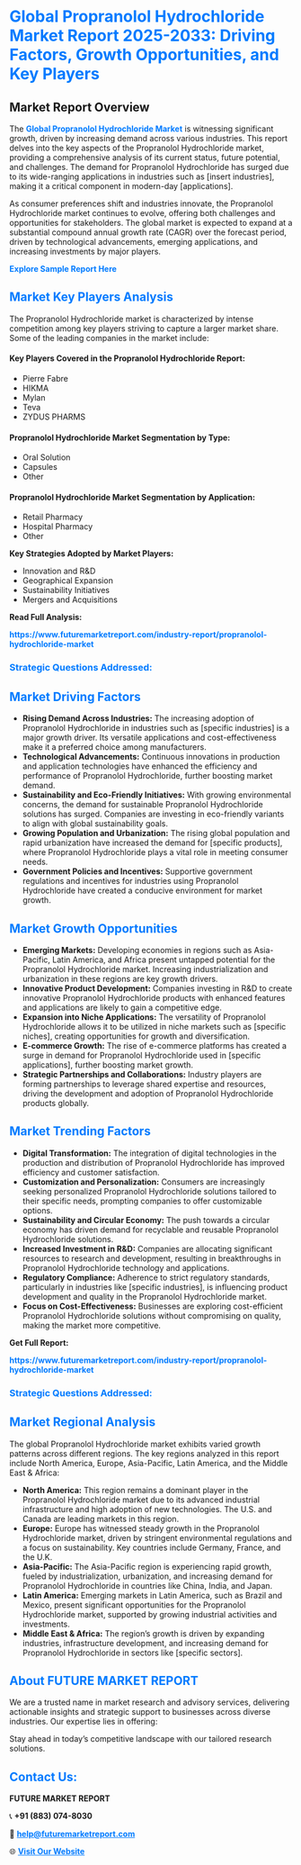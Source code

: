 <h1 style="color: #007BFF;">Global Propranolol Hydrochloride Market Report 2025-2033: Driving Factors, Growth Opportunities, and Key Players</h1>

<section id="overview">
<h2>Market Report Overview</h2>
<p>The <a href="https://www.futuremarketreport.com/industry-report/propranolol-hydrochloride-market" style="color: #007BFF; text-decoration: none;"><strong>Global Propranolol Hydrochloride Market</strong></a> is witnessing significant growth, driven by increasing demand across various industries. This report delves into the key aspects of the Propranolol Hydrochloride market, providing a comprehensive analysis of its current status, future potential, and challenges. The demand for Propranolol Hydrochloride has surged due to its wide-ranging applications in industries such as [insert industries], making it a critical component in modern-day [applications].</p>
<p>As consumer preferences shift and industries innovate, the Propranolol Hydrochloride market continues to evolve, offering both challenges and opportunities for stakeholders. The global market is expected to expand at a substantial compound annual growth rate (CAGR) over the forecast period, driven by technological advancements, emerging applications, and increasing investments by major players.</p>
</section>

<section id="overview">
<p><a href="https://www.futuremarketreport.com/request-sample/reportId=59122" style="color: #007BFF; text-decoration: none;"><strong>Explore Sample Report Here</strong></a></p>
</section>

<section id="key-players">
<h2 style="color: #007BFF;">Market Key Players Analysis</h2>
<p>The Propranolol Hydrochloride market is characterized by intense competition among key players striving to capture a larger market share. Some of the leading companies in the market include:</p>
<h4>Key Players Covered in the Propranolol Hydrochloride Report:</h4>
<ul><li>Pierre Fabre</li><li>HIKMA</li><li>Mylan</li><li>Teva</li><li>ZYDUS PHARMS</li></ul>
<h4>Propranolol Hydrochloride Market Segmentation by Type:</h4>
<ul><li>Oral Solution</li><li>Capsules</li><li>Other</li></ul>

<h4>Propranolol Hydrochloride Market Segmentation by Application:</h4>
<ul><li>Retail Pharmacy</li><li>Hospital Pharmacy</li><li>Other</li></ul>
<p><strong>Key Strategies Adopted by Market Players:</strong></p>
<ul>
<li>Innovation and R&D</li>
<li>Geographical Expansion</li>
<li>Sustainability Initiatives</li>
<li>Mergers and Acquisitions</li>
</ul>
</section>

<section>
<p><strong>Read Full Analysis: </strong></p><a href="https://www.futuremarketreport.com/industry-report/propranolol-hydrochloride-market" style="color: #007BFF; text-decoration: none;"><strong>https://www.futuremarketreport.com/industry-report/propranolol-hydrochloride-market</strong></a>
<h3 style="color: #007BFF;">Strategic Questions Addressed:</h3>
</section>

<section id="driving-factors">
<h2 style="color: #007BFF;">Market Driving Factors</h2>
<ul>
<li><strong>Rising Demand Across Industries:</strong> The increasing adoption of Propranolol Hydrochloride in industries such as [specific industries] is a major growth driver. Its versatile applications and cost-effectiveness make it a preferred choice among manufacturers.</li>
<li><strong>Technological Advancements:</strong> Continuous innovations in production and application technologies have enhanced the efficiency and performance of Propranolol Hydrochloride, further boosting market demand.</li>
<li><strong>Sustainability and Eco-Friendly Initiatives:</strong> With growing environmental concerns, the demand for sustainable Propranolol Hydrochloride solutions has surged. Companies are investing in eco-friendly variants to align with global sustainability goals.</li>
<li><strong>Growing Population and Urbanization:</strong> The rising global population and rapid urbanization have increased the demand for [specific products], where Propranolol Hydrochloride plays a vital role in meeting consumer needs.</li>
<li><strong>Government Policies and Incentives:</strong> Supportive government regulations and incentives for industries using Propranolol Hydrochloride have created a conducive environment for market growth.</li>
</ul>
</section>

<section id="growth-opportunities">
<h2 style="color: #007BFF;">Market Growth Opportunities</h2>
<ul>
<li><strong>Emerging Markets:</strong> Developing economies in regions such as Asia-Pacific, Latin America, and Africa present untapped potential for the Propranolol Hydrochloride market. Increasing industrialization and urbanization in these regions are key growth drivers.</li>
<li><strong>Innovative Product Development:</strong> Companies investing in R&D to create innovative Propranolol Hydrochloride products with enhanced features and applications are likely to gain a competitive edge.</li>
<li><strong>Expansion into Niche Applications:</strong> The versatility of Propranolol Hydrochloride allows it to be utilized in niche markets such as [specific niches], creating opportunities for growth and diversification.</li>
<li><strong>E-commerce Growth:</strong> The rise of e-commerce platforms has created a surge in demand for Propranolol Hydrochloride used in [specific applications], further boosting market growth.</li>
<li><strong>Strategic Partnerships and Collaborations:</strong> Industry players are forming partnerships to leverage shared expertise and resources, driving the development and adoption of Propranolol Hydrochloride products globally.</li>
</ul>
</section>

<section id="trending-factors">
<h2 style="color: #007BFF;">Market Trending Factors</h2>
<ul>
<li><strong>Digital Transformation:</strong> The integration of digital technologies in the production and distribution of Propranolol Hydrochloride has improved efficiency and customer satisfaction.</li>
<li><strong>Customization and Personalization:</strong> Consumers are increasingly seeking personalized Propranolol Hydrochloride solutions tailored to their specific needs, prompting companies to offer customizable options.</li>
<li><strong>Sustainability and Circular Economy:</strong> The push towards a circular economy has driven demand for recyclable and reusable Propranolol Hydrochloride solutions.</li>
<li><strong>Increased Investment in R&D:</strong> Companies are allocating significant resources to research and development, resulting in breakthroughs in Propranolol Hydrochloride technology and applications.</li>
<li><strong>Regulatory Compliance:</strong> Adherence to strict regulatory standards, particularly in industries like [specific industries], is influencing product development and quality in the Propranolol Hydrochloride market.</li>
<li><strong>Focus on Cost-Effectiveness:</strong> Businesses are exploring cost-efficient Propranolol Hydrochloride solutions without compromising on quality, making the market more competitive.</li>
</ul>
</section>

<section>
<p><strong>Get Full Report: </strong></p><a href="https://www.futuremarketreport.com/industry-report/propranolol-hydrochloride-market" style="color: #007BFF; text-decoration: none;"><strong>https://www.futuremarketreport.com/industry-report/propranolol-hydrochloride-market</strong></a>
<h3 style="color: #007BFF;">Strategic Questions Addressed:</h3>
</section>


<section id="regional-analysis">
<h2 style="color: #007BFF;">Market Regional Analysis</h2>
<p>The global Propranolol Hydrochloride market exhibits varied growth patterns across different regions. The key regions analyzed in this report include North America, Europe, Asia-Pacific, Latin America, and the Middle East & Africa:</p>
<ul>
<li><strong>North America:</strong> This region remains a dominant player in the Propranolol Hydrochloride market due to its advanced industrial infrastructure and high adoption of new technologies. The U.S. and Canada are leading markets in this region.</li>
<li><strong>Europe:</strong> Europe has witnessed steady growth in the Propranolol Hydrochloride market, driven by stringent environmental regulations and a focus on sustainability. Key countries include Germany, France, and the U.K.</li>
<li><strong>Asia-Pacific:</strong> The Asia-Pacific region is experiencing rapid growth, fueled by industrialization, urbanization, and increasing demand for Propranolol Hydrochloride in countries like China, India, and Japan.</li>
<li><strong>Latin America:</strong> Emerging markets in Latin America, such as Brazil and Mexico, present significant opportunities for the Propranolol Hydrochloride market, supported by growing industrial activities and investments.</li>
<li><strong>Middle East & Africa:</strong> The region’s growth is driven by expanding industries, infrastructure development, and increasing demand for Propranolol Hydrochloride in sectors like [specific sectors].</li>
</ul>
</section>

<footer>
<h2 style="color: #007BFF;">About FUTURE MARKET REPORT</h2>
<p>We are a trusted name in market research and advisory services, delivering actionable insights and strategic support to businesses across diverse industries. Our expertise lies in offering:</p>

<p>Stay ahead in today’s competitive landscape with our tailored research solutions.</p>

<h2 style="color: #007BFF;">Contact Us:</h2>
<p><strong>FUTURE MARKET REPORT</strong></p>
<p>📞 <strong>+91 (883) 074-8030</strong></p>
<p>📧 <strong><a href="mailto:help@futuremarketreport.com" style="color: #007BFF;">help@futuremarketreport.com</a></strong></p>
<p>🌐 <strong><a href="https://www.futuremarketreport.com/" style="color: #007BFF;">Visit Our Website</a></strong></p>
</footer>